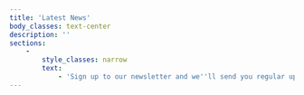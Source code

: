 ```yaml
---
title: 'Latest News'
body_classes: text-center
description: ''
sections:
    -
        style_classes: narrow
        text:
            - 'Sign up to our newsletter and we''ll send you regular updates.'
---
```


